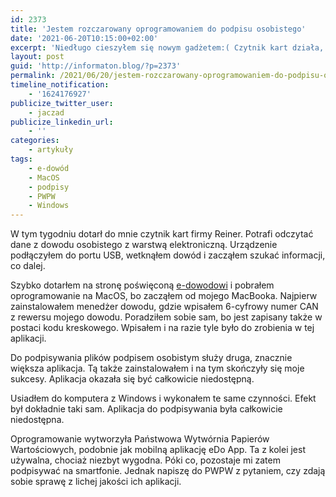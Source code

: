 ```yaml
---
id: 2373
title: 'Jestem rozczarowany oprogramowaniem do podpisu osobistego'
date: '2021-06-20T10:15:00+02:00'
excerpt: 'Niedługo cieszyłem się nowym gadżetem:( Czytnik kart działa, ale aplikacja od #PWPW jest zupełnie niedostępna.'
layout: post
guid: 'http://informaton.blog/?p=2373'
permalink: /2021/06/20/jestem-rozczarowany-oprogramowaniem-do-podpisu-osobistego/
timeline_notification:
    - '1624176927'
publicize_twitter_user:
    - jaczad
publicize_linkedin_url:
    - ''
categories:
    - artykuły
tags:
    - e-dowód
    - MacOS
    - podpisy
    - PWPW
    - Windows
---
```


W tym tygodniu dotarł do mnie czytnik kart firmy Reiner. Potrafi odczytać dane z dowodu osobistego z warstwą elektroniczną. Urządzenie podłączyłem do portu USB, wetknąłem dowód i zacząłem szukać informacji, co dalej.  
  
Szybko dotarłem na stronę poświęconą [e-dowodowi](https://www.gov.pl/web-dowod) i pobrałem oprogramowanie na MacOS, bo zacząłem od mojego MacBooka. Najpierw zainstalowałem menedżer dowodu, gdzie wpisałem 6-cyfrowy numer CAN z rewersu mojego dowodu. Poradziłem sobie sam, bo jest zapisany także w postaci kodu kreskowego. Wpisałem i na razie tyle było do zrobienia w tej aplikacji.  
  
Do podpisywania plików podpisem osobistym służy druga, znacznie większa aplikacja. Tą także zainstalowałem i na tym skończyły się moje sukcesy. Aplikacja okazała się być całkowicie niedostępną.  
  
Usiadłem do komputera z Windows i wykonałem te same czynności. Efekt był dokładnie taki sam. Aplikacja do podpisywania była całkowicie niedostępna.  
  
Oprogramowanie wytworzyła Państwowa Wytwórnia Papierów Wartościowych, podobnie jak mobilną aplikację eDo App. Ta z kolei jest używalna, chociaż niezbyt wygodna. Póki co, pozostaje mi zatem podpisywać na smartfonie. Jednak napiszę do PWPW z pytaniem, czy zdają sobie sprawę z lichej jakości ich aplikacji.